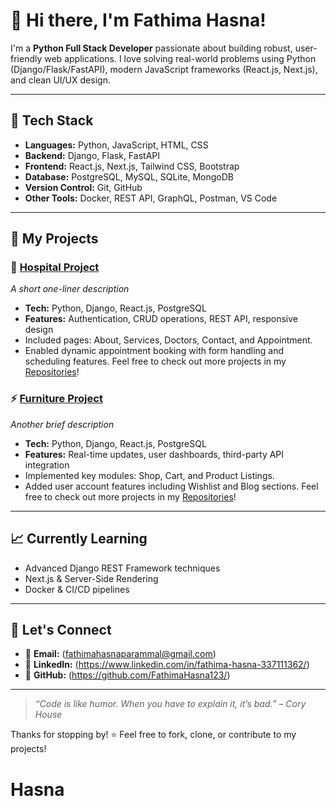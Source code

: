 # 👋 Hi there, I'm Fathima Hasna!

I'm a **Python Full Stack Developer** passionate about building robust, user-friendly web applications. I love solving real-world problems using Python (Django/Flask/FastAPI), modern JavaScript frameworks (React.js, Next.js), and clean UI/UX design.

---

## 🔧 **Tech Stack**

- **Languages:** Python, JavaScript, HTML, CSS
- **Backend:** Django, Flask, FastAPI
- **Frontend:** React.js, Next.js, Tailwind CSS, Bootstrap
- **Database:** PostgreSQL, MySQL, SQLite, MongoDB
- **Version Control:** Git, GitHub
- **Other Tools:** Docker, REST API, GraphQL, Postman, VS Code

---

## 📂 **My Projects**

### 🚀 [Hospital Project](#)
_A short one-liner description_
- **Tech:** Python, Django, React.js, PostgreSQL
- **Features:** Authentication, CRUD operations, REST API, responsive design
- Included pages: About, Services, Doctors, Contact, and Appointment.
- Enabled dynamic appointment booking with form handling and scheduling features.
Feel free to check out more projects in my [Repositories](https://github.com/FathimaHasna123/hospital.git)!
### ⚡ [Furniture Project](#)
_Another brief description_
- **Tech:** Python, Django, React.js, PostgreSQL
- **Features:** Real-time updates, user dashboards, third-party API integration
- Implemented key modules: Shop, Cart, and Product Listings.
- Added user account features including Wishlist and Blog sections.
Feel free to check out more projects in my [Repositories](https://github.com/FathimaHasna123/furniture-react-1.git)!

---

## 📈 **Currently Learning**

- Advanced Django REST Framework techniques
- Next.js & Server-Side Rendering
- Docker & CI/CD pipelines

---

## 💬 **Let's Connect**

- 📧 **Email:** (fathimahasnaparammal@gmail.com)
- 💼 **LinkedIn:** (https://www.linkedin.com/in/fathima-hasna-337111362/)
- 🐙 **GitHub:** (https://github.com/FathimaHasna123/)

---

> _“Code is like humor. When you have to explain it, it’s bad.” – Cory House_

Thanks for stopping by! ⭐️ Feel free to fork, clone, or contribute to my projects!

# Hasna
